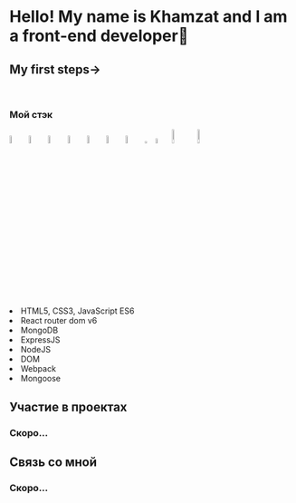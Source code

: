 <h1 aligt>Hello! My name is Khamzat and I am a front-end developer🌱</h1>
  
  <h2>My first steps→</h2>
  <br />


<h3>Мой стэк</h3>
  <div>  <img width=6% src="https://cdn1.iconfinder.com/data/icons/akar-vol-1/24/nextjs-fill-256.png"/>
<img width=6% src="https://cdn0.iconfinder.com/data/icons/logos-brands-in-colors/128/react-256.png" alt="photoReact" />
  <img width=6%  src="https://cdn4.iconfinder.com/data/icons/logos-brands-5/24/redux-256.png" alt="photoReact" />
 <img width=6% src="https://cdn3.iconfinder.com/data/icons/picons-social/57/10-html5-256.png" alt="photoReact" />
     <img width=6% src="https://cdn0.iconfinder.com/data/icons/logos-21/40/CSS3-256.png" alt="photoReact" />
        <img  width=6% src="https://cdn2.iconfinder.com/data/icons/designer-skills/128/code-programming-javascript-software-develop-command-language-256.png" alt="photoJs" />
          <img width=6% src="https://www.codesmith.io/hs-fs/hubfs/Blog%20Images/Blog%20Photos/react-router-logo.png?width=600&name=react-router-logo.png" alt="photoJs" />
            <img width=3% src="https://cdn4.iconfinder.com/data/icons/logos-3/512/mongodb-2-256.png" alt="photoJs" />
              <img  width=5% src="https://the-guild.dev/blog-assets/nodejs-esm/nodejs_logo.png" alt="photoJs" />
              <img  width=8% src="https://www.vectorlogo.zone/logos/expressjs/expressjs-ar21.svg" alt="photoJs" />
                            <img width=8% src="https://camo.githubusercontent.com/7c669e872b214571ae0b5097e8d3db369225a806dc2ce9a436cde3497164310c/687474703a2f2f6d6f6e676f64622d746f6f6c732e636f6d2f696d672f6d6f6e676f6f73652e706e67" alt="photoJs" /></div>

  <li>HTML5, CSS3, JavaScript ES6</li>
  <li>React router dom v6</li>
  <li>MongoDB</li>
  <li>ExpressJS</li>
  <li>NodeJS</li>
  <li>DOM</li>
  <li>Webpack</li>
  <li>Mongoose</li>
</ul>

<h2>Участие в проектах</h2>
</hr>
<h3>Скоро...</h3>

<h2>Связь со мной</h2>
<h3>Скоро...</h3>
